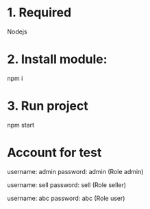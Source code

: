 # 1. Required
Nodejs
# 2. Install module:
npm i 
# 3. Run project
npm start
# Account for test
username: admin password: admin (Role admin)

username: sell password: sell (Role seller)

username: abc password: abc (Role user)
